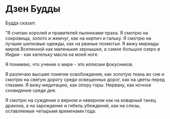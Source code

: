 # Дзен Будды

Будда сказал:

"Я считаю королей и правителей пылинками праха. Я смотрю на сокровища, золото и жемчуг, как на кирпич и гальку. Я смотрю на лучшие шелковые одежды, как на рваные лохмотья. Я вижу мириады миров Вселенной как маленькие зернышки, а самое большое озеро в Индии - как капельку масла на моей ноге.

Я понимаю, что учение о мире - это иллюзии фокусников.

Я различаю высшее понятие освобождения, как золотую ткань во сне и смотрю на святую дорогу среди освещенных дорог, как на цветы перед глазами. Я вижу медитацию, как опору горы. Нирвану, как ночное сновидение среди дня.

Я смотрю на суждения о верном и неверном как на коварный танец дракона, а на зарождение и гибель убеждений, как на слезы, оставляемые четырьмя временами года.
